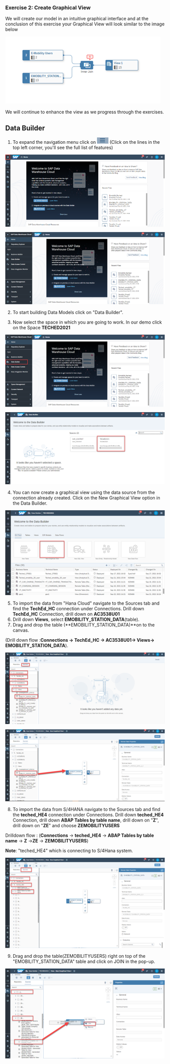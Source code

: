 

### Exercise 2: Create Graphical View 

We will create our model in an intuitive graphical interface and at the conclusion of this exercise your Graphical View will look similar to the image below

![](Images/Graphicalview/image10.PNG)

We will continue to enhance the view as we progress through the exercises.

## Data Builder

1.  To expand the navigation menu click on ![](Images/Graphicalview/image1.png) (Click on the lines in the top left corner, you'll see the full list of features)

![](Images/Graphicalview/image2.png)

![](Images/Graphicalview/image3.png)

2.  To start building Data Models click on "Data Builder".

3.  Now select the space in which you are going to work. In our demo click on the Space **TECHED2021**

![](Images/Graphicalview/image4.png)

![](Images/Graphicalview/image5.png)

4.  You can now create a graphical view using the data source from the connection already created. Click on the New Graphical View option in the Data Builder.

![](Images/Graphicalview/image6.png)

5.  To import the data from "Hana Cloud" navigate to the Sources tab and find the **TechEd_HC** connection under Connections. Drill down **TechEd_HC** Connection, drill down on **AC3538U01**
6.  Drill down **Views**, select **EMOBILITY_STATION_DATA**(table).
7.  Drag and drop the table (**EMOBILITY_STATION_DATA)**on to the canvas.
  
  (Drill down flow :**Connections -\> TechEd_HC -\> AC3538U01-\> Views-\> EMOBILITY_STATION_DATA**).

![](Images/Graphicalview/image7.png)


![](Images/Graphicalview/image8.png)

8.  To import the data from S/4HANA navigate to the Sources tab and find the **teched_HE4** connection under Connections. Drill down **teched_HE4** Connection, drill down **ABAP Tables by table name**, drill down on "**Z**", drill down on "**ZE**" and choose **ZEMOBILITYUSERS**

Drilldown flow :  (**Connections** -\> **teched_HE4** -\> **ABAP Tables by table name** -\> **Z** -\>**ZE** -\> **ZEMOBILITYUSERS**)

**Note**: "teched_HE4" which is connecting to S/4Hana system.

![](Images/Graphicalview/image9.png)

9.  Drag and drop the table(ZEMOBILITYUSERS) right on top of the "EMOBILITY_STATION_DATA" table and click on JOIN in the pop-up.

![](Images/Graphicalview/image11.png)
